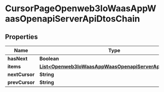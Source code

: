 

# CursorPageOpenweb3IoWaasAppWaasOpenapiServerApiDtosChain


## Properties

Name | Type | Description | Notes
------------ | ------------- | ------------- | -------------
**hasNext** | **Boolean** |  | 
**items** | [**List&lt;Openweb3IoWaasAppWaasOpenapiServerApiDtosChain&gt;**](Openweb3IoWaasAppWaasOpenapiServerApiDtosChain.md) |  | 
**nextCursor** | **String** |  |  [optional]
**prevCursor** | **String** |  |  [optional]



